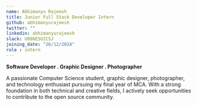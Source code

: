 ```yaml
---
name: Abhimanyu Rajeesh
title: Junior Full Stack Developer Intern
github: abhimanyurajeesh
twitter: ""
linkedin: abhimanyurajeesh
slack: U086E5U2CSJ
joining_date: "26/12/2024"
role : intern
---
```


**Software Developer . Graphic Designer . Photographer**

A passionate Computer Science student, graphic designer, photographer, and technology enthusiast pursuing my final year of MCA. With a strong foundation in both technical and creative fields, I actively seek opportunities to contribute to the open source community. 
